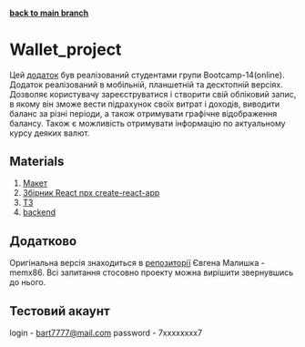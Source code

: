 #### [back to main branch](https://github.com/goitProjects/students_projects/)

# Wallet_project
Цей [додаток](https://wallet.p.goit.global/) був реалізований студентами групи Bootcamp-14(online). 
Додаток реалізований в мобільній, планшетній та десктопній версіях. Дозволяє користувачу зареєструватися і створити свій обліковий запис, в якому він зможе вести підрахунок своїх витрат і доходів, виводити баланс за різні періоди, а також отримувати графічне відображення балансу. Також є можливість отримувати інформацію по актуальному курсу деяких валют.

## Materials
1. [Макет](https://www.figma.com/file/hRnTGRtHQNhyItKuNwO9hT/WALLET-(Copy)-(Copy)?node-id=0%3A1)
2. [Збірник React npx create-react-app](https://create-react-app.dev/)
3. [ТЗ](https://docs.google.com/spreadsheets/d/1AlgSOhgw02taZXpVnjjzJmkmee-nqaPP-D8yuzENLos/edit#gid=0)
4. [backend](https://wallet.goit.ua/docs/)


## Додатково
Оригінальна версія знаходиться в [репозиторії](https://github.com/memx86/team-project-react) Євгена Малишка - memx86. Всі запитання стосовно проекту можна вирішити звернувшись до нього.

## Тестовий акаунт
login - bart7777@mail.com
password - 7xxxxxxxx7
